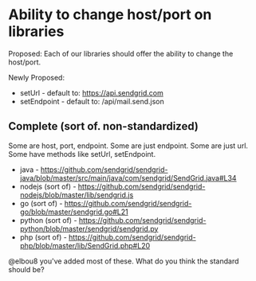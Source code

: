 # Ability to change host/port on libraries

Proposed: Each of our libraries should offer the ability to change the host/port.

Newly Proposed: 

* setUrl - default to: https://api.sendgrid.com
* setEndpoint - default to: /api/mail.send.json

## Complete (sort of. non-standardized)

Some are host, port, endpoint. Some are just endpoint. Some are just url. Some have methods like setUrl, setEndpoint.

* java - <https://github.com/sendgrid/sendgrid-java/blob/master/src/main/java/com/sendgrid/SendGrid.java#L34>
* nodejs (sort of) - <https://github.com/sendgrid/sendgrid-nodejs/blob/master/lib/sendgrid.js>
* go (sort of) - <https://github.com/sendgrid/sendgrid-go/blob/master/sendgrid.go#L21>
* python (sort of) - <https://github.com/sendgrid/sendgrid-python/blob/master/sendgrid/sendgrid.py> 
* php (sort of) - <https://github.com/sendgrid/sendgrid-php/blob/master/lib/SendGrid.php#L20>

@elbou8 you've added most of these. What do you think the standard should be? 

